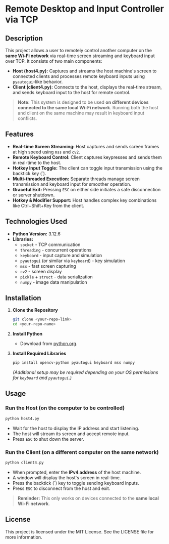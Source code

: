 # Remote Desktop and Input Controller via TCP

## Description

This project allows a user to remotely control another computer on the **same Wi-Fi network** via real-time screen streaming and keyboard input over TCP. It consists of two main components:

- **Host (host4.py):** Captures and streams the host machine's screen to connected clients and processes remote keyboard inputs using `pyautogui`-like behavior.
- **Client (client4.py):** Connects to the host, displays the real-time stream, and sends keyboard input to the host for remote control.

> **Note:** This system is designed to be used **on different devices connected to the same local Wi-Fi network**. Running both the host and client on the same machine may result in keyboard input conflicts.

## Features

- **Real-time Screen Streaming:** Host captures and sends screen frames at high speed using `mss` and `cv2`.
- **Remote Keyboard Control:** Client captures keypresses and sends them in real-time to the host.
- **Hotkey Input Toggle:** The client can toggle input transmission using the backtick key (`).
- **Multi-threaded Execution:** Separate threads manage screen transmission and keyboard input for smoother operation.
- **Graceful Exit:** Pressing `ESC` on either side initiates a safe disconnection or server shutdown.
- **Hotkey & Modifier Support:** Host handles complex key combinations like Ctrl+Shift+Key from the client.

## Technologies Used

- **Python Version:** 3.12.6
- **Libraries:**
  - `socket` - TCP communication
  - `threading` - concurrent operations
  - `keyboard` - input capture and simulation
  - `pyautogui` (or similar via `keyboard`) - key simulation
  - `mss` - fast screen capturing
  - `cv2` - screen display
  - `pickle` + `struct` - data serialization
  - `numpy` - image data manipulation

## Installation

1. **Clone the Repository**

   ```bash
   git clone <your-repo-link>
   cd <your-repo-name>
   ```

2. **Install Python**
   - Download from [python.org](https://www.python.org/downloads/).

3. **Install Required Libraries**

   ```bash
   pip install opencv-python pyautogui keyboard mss numpy
   ```

   *(Additional setup may be required depending on your OS permissions for `keyboard` and `pyautogui`.)*

## Usage

### Run the Host (on the computer to be controlled)

```bash
python host4.py
```
- Wait for the host to display the IP address and start listening.
- The host will stream its screen and accept remote input.
- Press `ESC` to shut down the server.

### Run the Client (on a different computer on the same network)

```bash
python client4.py
```
- When prompted, enter the **IPv4 address** of the host machine.
- A window will display the host's screen in real-time.
- Press the backtick (`) key to toggle sending keyboard inputs.
- Press `ESC` to disconnect from the host and exit.

> **Reminder:** This only works on devices connected to the **same local Wi-Fi network**.

## License

This project is licensed under the MIT License. See the LICENSE file for more information.

